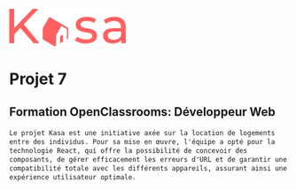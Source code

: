 ![Picture](https://github.com/Horoborus/OpenClassroom-P7/blob/master/src/Assets/logo.png)

# Projet 7
## Formation OpenClassrooms: Développeur Web

```
Le projet Kasa est une initiative axée sur la location de logements entre des individus. Pour sa mise en œuvre, l'équipe a opté pour la technologie React, qui offre la possibilité de concevoir des composants, de gérer efficacement les erreurs d'URL et de garantir une compatibilité totale avec les différents appareils, assurant ainsi une expérience utilisateur optimale.
```
